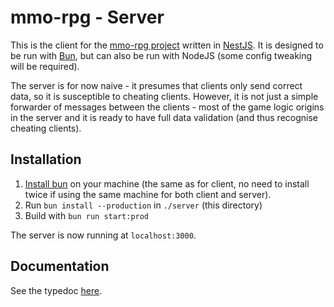 # mmo-rpg - Server

This is the client for the [mmo-rpg project](../) written in [NestJS](https://nestjs.com/). It is designed to be run with [Bun](https://bun.sh), but can also be run with NodeJS (some config tweaking will be required).

The server is for now naive - it presumes that clients only send correct data, so it is susceptible to cheating clients. However, it is not just a simple forwarder of messages between the clients - most of the game logic origins in the server and it is ready to have full data validation (and thus recognise cheating clients).

## Installation

1. [Install bun](https://bun.sh/) on your machine (the same as for client, no need to install twice if using the same machine for both client and server).
2. Run `bun install --production` in `./server` (this directory)
3. Build with `bun run start:prod`

The server is now running at `localhost:3000`.

## Documentation

See the typedoc [here](./docs/index.html).